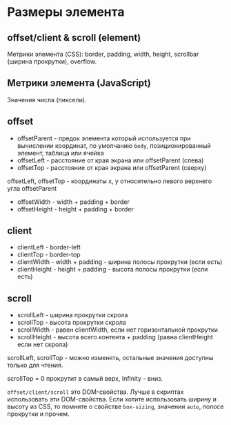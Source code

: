 # Размеры элемента

## offset/client & scroll (element)

Метрики элемента (CSS): border, padding, width, height, scrollbar (ширина прокрутки), overflow.

## Метрики элемента (JavaScript)

Значения числа (пиксели).

## offset
- offsetParent - предок элемента который используется при вычислении координат, по умолчанию `body`, позиционированный элемент, таблица или ячейка
- offsetLeft - расстояние от края экрана или offsetParent (слева)
- offsetTop - расстояние от края экрана или offsetParent (сверху)

offsetLeft, offsetTop - координаты x, y относительно левого верхнего угла offsetParent

- offsetWidth - width + padding + border
- offsetHeight - height + padding + border

## client
- clientLeft - border-left
- clientTop - border-top
- clientWidth - width + padding - ширина полосы прокрутки (если есть)
- clientHeight - height + padding - высота полосы прокрутки (если есть)

## scroll
- scrollLeft - ширина прокрутки скрола
- scrollTop - высота прокрутки скрола
- scrollWidth - равен clientWidth, если нет горизонтальной прокрутки
- scrollHeight - высота всего контента + padding (равна clientHeight если нет скрола)

scrollLeft, scrollTop - можно изменять, остальные значения доступны только для чтения.

scrollTop = 0 прокрутит в самый верх, Infinity - вниз.

`offset/client/scroll` это DOM-свойства. Лучше в скриптах использовать эти DOM-свойства. Если хотите использовать ширину и высоту из CSS, то помните о свойстве `box-sizing`, значении `auto`, полосе прокрутки и прочем.
